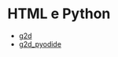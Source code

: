 # HTML e Python

- [g2d](https://github.com/fondinfo/fondinfo.github.io/tree/main/g2d/g2d.py)
- [g2d_pyodide](https://github.com/fondinfo/fondinfo.github.io/tree/main/g2d/g2d_pyodide.py)
